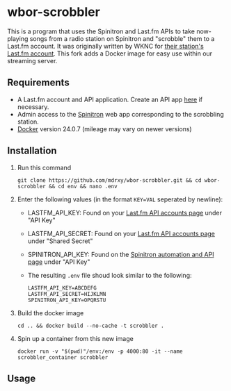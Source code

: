 # wbor-scrobbler

This is a program that uses the Spinitron and Last.fm APIs to take now-playing songs from a radio station on Spinitron and "scrobble" them to a Last.fm account. It was originally written by WKNC for [their station's Last.fm account](https://www.last.fm/user/wknc881). This fork adds a Docker image for easy use within our streaming server.

## Requirements

* A Last.fm account and API application. Create an API app [here](https://www.last.fm/api/account/create) if necessary.
* Admin access to the [Spinitron](https://spinitron.com/) web app corresponding to the scrobbling station.
* [Docker](https://www.docker.com/) version 24.0.7 (mileage may vary on newer versions)

## Installation

1. Run this command

    ```text
    git clone https://github.com/mdrxy/wbor-scrobbler.git && cd wbor-scrobbler && cd env && nano .env
    ```

2. Enter the following values (in the format `KEY=VAL` seperated by newline):
    * LASTFM_API_KEY: Found on your [Last.fm API accounts page](https://www.last.fm/api/accounts) under "API Key"
    * LASTFM_API_SECRET: Found on your [Last.fm API accounts page](https://www.last.fm/api/accounts) under "Shared Secret"
    * SPINITRON_API_KEY: Found on the [Spinitron automation and API page](https://spinitron.com/station/automation/panel) under "API Key"
    * The resulting `.env` file shoud look similar to the following:

        ```text
        LASTFM_API_KEY=ABCDEFG
        LASTFM_API_SECRET=HIJKLMN
        SPINITRON_API_KEY=OPQRSTU
        ```

3. Build the docker image

    ```text
    cd .. && docker build --no-cache -t scrobbler .
    ```

4. Spin up a container from this new image

    ```text
    docker run -v "$(pwd)"/env:/env -p 4000:80 -it --name scrobbler_container scrobbler
    ```

## Usage


